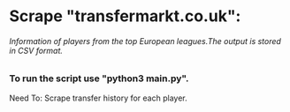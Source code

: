 # Scrape "transfermarkt.co.uk":

###### Information of players from the top European leagues.The output is stored in CSV format.

### To run the script use "python3 main.py".

Need To:
Scrape transfer history for each player.
